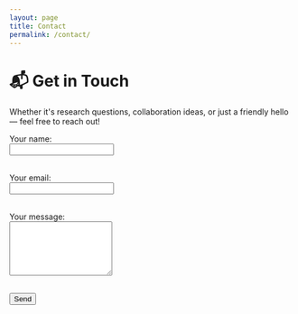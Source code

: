 ```yaml
---
layout: page
title: Contact
permalink: /contact/
---
```


# 📬 Get in Touch

Whether it's research questions, collaboration ideas, or just a friendly hello — feel free to reach out!

<form action="https://formspree.io/f/YOUR_FORM_ID" method="POST">
  <label>Your name:<br>
    <input type="text" name="name" required>
  </label><br><br>

  <label>Your email:<br>
    <input type="email" name="_replyto" required>
  </label><br><br>

  <label>Your message:<br>
    <textarea name="message" rows="6" required></textarea>
  </label><br><br>

  <button type="submit">Send</button>
</form>
